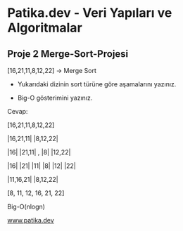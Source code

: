 # Patika.dev - Veri Yapıları ve Algoritmalar

## Proje 2 Merge-Sort-Projesi

[16,21,11,8,12,22] -> Merge Sort

- Yukarıdaki dizinin sort türüne göre aşamalarını yazınız.

- Big-O gösterimini yazınız.

Cevap:

[16,21,11,8,12,22] 

|16,21,11| |8,12,22|

|16| |21,11| , |8| |12,22|

|16| |21| |11| |8| |12| |22|

|11,16,21| |8,12,22|

[8, 11, 12, 16, 21, 22]

Big-O(nlogn)

www.patika.dev

